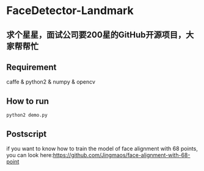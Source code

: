 # FaceDetector-Landmark
## 求个星星，面试公司要200星的GitHub开源项目，大家帮帮忙

## Requirement

caffe & python2 & numpy & opencv 




## How to run 

`python2 demo.py` 

## Postscript
if you want to know how to train the model of face alignment with 68 points, you can look here:https://github.com/Jingmaos/face-alignment-with-68-point
